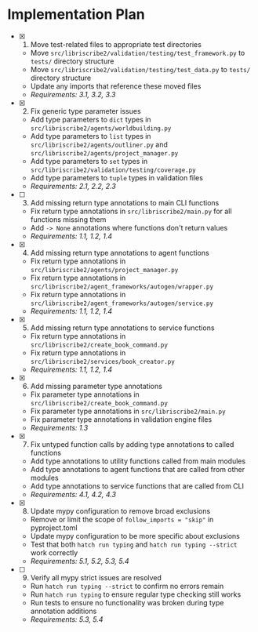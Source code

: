 # Implementation Plan

- [x] 1. Move test-related files to appropriate test directories
  - Move `src/libriscribe2/validation/testing/test_framework.py` to `tests/` directory structure
  - Move `src/libriscribe2/validation/testing/test_data.py` to `tests/` directory structure
  - Update any imports that reference these moved files
  - _Requirements: 3.1, 3.2, 3.3_

- [x] 2. Fix generic type parameter issues
  - Add type parameters to `dict` types in `src/libriscribe2/agents/worldbuilding.py`
  - Add type parameters to `list` types in `src/libriscribe2/agents/outliner.py` and `src/libriscribe2/agents/project_manager.py`
  - Add type parameters to `set` types in `src/libriscribe2/validation/testing/coverage.py`
  - Add type parameters to `tuple` types in validation files
  - _Requirements: 2.1, 2.2, 2.3_

- [ ] 3. Add missing return type annotations to main CLI functions
  - Fix return type annotations in `src/libriscribe2/main.py` for all functions missing them
  - Add `-> None` annotations where functions don't return values
  - _Requirements: 1.1, 1.2, 1.4_

- [x] 4. Add missing return type annotations to agent functions
  - Fix return type annotations in `src/libriscribe2/agents/project_manager.py`
  - Fix return type annotations in `src/libriscribe2/agent_frameworks/autogen/wrapper.py`
  - Fix return type annotations in `src/libriscribe2/agent_frameworks/autogen/service.py`
  - _Requirements: 1.1, 1.2, 1.4_

- [x] 5. Add missing return type annotations to service functions
  - Fix return type annotations in `src/libriscribe2/create_book_command.py`
  - Fix return type annotations in `src/libriscribe2/services/book_creator.py`
  - _Requirements: 1.1, 1.2, 1.4_

- [x] 6. Add missing parameter type annotations
  - Fix parameter type annotations in `src/libriscribe2/create_book_command.py`
  - Fix parameter type annotations in `src/libriscribe2/main.py`
  - Fix parameter type annotations in validation engine files
  - _Requirements: 1.3_

- [x] 7. Fix untyped function calls by adding type annotations to called functions
  - Add type annotations to utility functions called from main modules
  - Add type annotations to agent functions that are called from other modules
  - Add type annotations to service functions that are called from CLI
  - _Requirements: 4.1, 4.2, 4.3_

- [x] 8. Update mypy configuration to remove broad exclusions
  - Remove or limit the scope of `follow_imports = "skip"` in pyproject.toml
  - Update mypy configuration to be more specific about exclusions
  - Test that both `hatch run typing` and `hatch run typing --strict` work correctly
  - _Requirements: 5.1, 5.2, 5.3, 5.4_

- [ ] 9. Verify all mypy strict issues are resolved
  - Run `hatch run typing --strict` to confirm no errors remain
  - Run `hatch run typing` to ensure regular type checking still works
  - Run tests to ensure no functionality was broken during type annotation additions
  - _Requirements: 5.3, 5.4_
